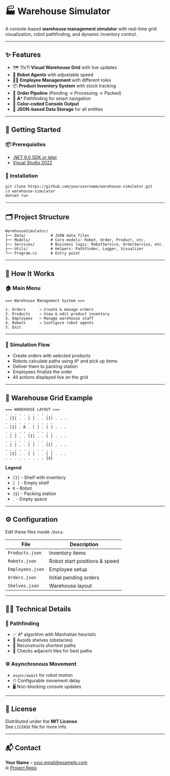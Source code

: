 ﻿
# 🏭 Warehouse Simulator

A console-based **warehouse management simulator** with real-time grid visualization, robot pathfinding, and dynamic inventory control.

---

## ✨ Features

- 🗺️ 11x11 **Visual Warehouse Grid** with live updates  
- 🤖 **Robot Agents** with adjustable speed  
- 🧑‍💼 **Employee Management** with different roles  
- 📦 **Product Inventory System** with stock tracking  
- 🔄 **Order Pipeline** (Pending → Processing → Packed)  
- 🧠 **A*** Pathfinding for smart navigation  
- 🎨 **Color-coded Console Output**  
- 💾 **JSON-based Data Storage** for all entities

---

## 🚀 Getting Started

### 📦 Prerequisites

- [.NET 6.0 SDK or later](https://dotnet.microsoft.com/download)
- [Visual Studio 2022](https://visualstudio.microsoft.com/)

### 🔧 Installation

```bash
git clone https://github.com/yourusername/warehouse-simulator.git
cd warehouse-simulator
dotnet run
```

---

## 🗂 Project Structure

```
WarehouseSimulator/
├── Data/           # JSON data files
├── Models/         # Core models: Robot, Order, Product, etc.
├── Services/       # Business logic: RobotService, OrderService, etc.
├── Utils/          # Helpers: Pathfinder, Logger, Visualizer
└── Program.cs      # Entry point
```

---

## 🧠 How It Works

### 🏠 Main Menu

```
=== Warehouse Management System ===

1. Orders      → Create & manage orders  
2. Products    → View & edit product inventory  
3. Employees   → Manage warehouse staff  
4. Robots      → Configure robot agents  
5. Exit
```

---

### 🔁 Simulation Flow

- Create orders with selected products  
- Robots calculate paths using A* and pick up items  
- Deliver them to packing station  
- Employees finalize the order  
- All actions displayed live on the grid

---

## 🧱 Warehouse Grid Example

```
=== WAREHOUSE LAYOUT ===
. . . . . . . . . . .
. [I] . . [ ] . . [I] . . .
. . . . . . . . . . .
. [I] . R . [ ] . [ ] . . .
. . . . . . . . . . .
. [ ] . . [I] . . [ ] . . .
. . . . . . . . . . .
. [ ] . . [ ] . . [I] . . .
. . . . . . . . . . .
. [I] . . [ ] . . [ ] . . .
. . . . . . . . . {$}
```

**Legend**  
- `[I]` - Shelf with inventory  
- `[ ]` - Empty shelf  
- `R` - Robot  
- `{$}` - Packing station  
- `.` - Empty space

---

## ⚙️ Configuration

Edit these files inside `/Data`:

| File            | Description                     |
|-----------------|----------------------------------|
| `Products.json` | Inventory items                 |
| `Robots.json`   | Robot start positions & speed   |
| `Employees.json`| Employee setup                  |
| `Orders.json`   | Initial pending orders          |
| `Shelves.json`  | Warehouse layout                |

---

## 🧑‍💻 Technical Details

### 🧭 Pathfinding

- ✅ A* algorithm with Manhattan heuristic  
- 🚧 Avoids shelves (obstacles)  
- 🔁 Reconstructs shortest paths  
- 📐 Checks adjacent tiles for best paths

### ⚙️ Asynchronous Movement

- `async/await` for robot motion  
- ⏱ Configurable movement delay  
- 🖥 Non-blocking console updates

---

## 📄 License

Distributed under the **MIT License**.  
See `LICENSE` file for more info.

---

## 📬 Contact

**Your Name** – your.email@example.com  
🌐 [Project Repo](https://github.com/yourusername/warehouse-simulator)
